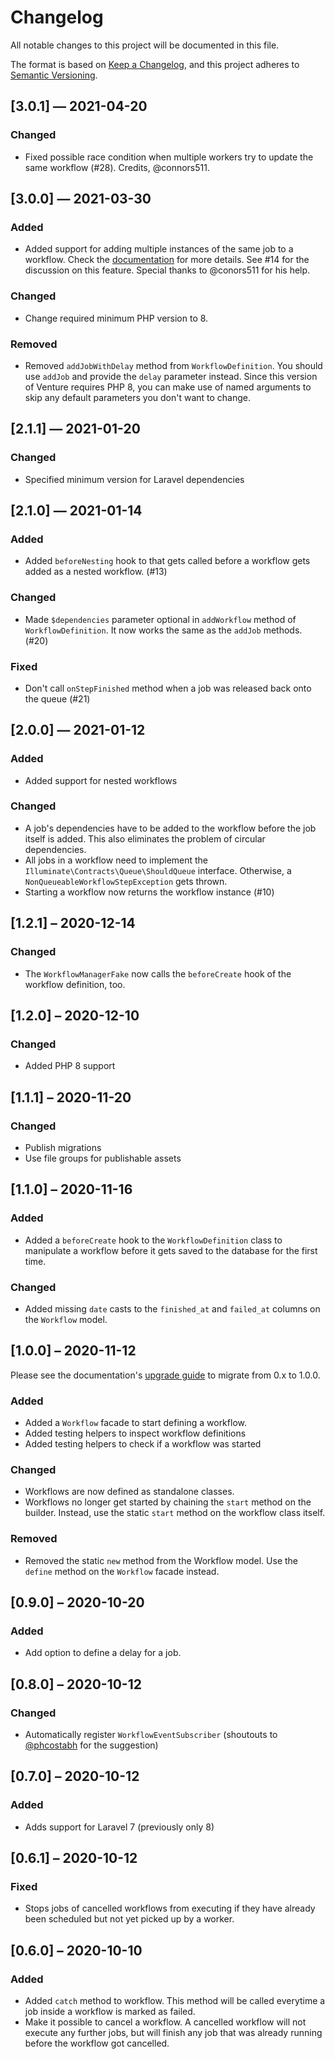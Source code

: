 # Changelog

All notable changes to this project will be documented in this file.

The format is based on [Keep a Changelog](https://keepachangelog.com/en/1.0.0/),
and this project adheres to [Semantic Versioning](https://semver.org/spec/v2.0.0.html).

## [3.0.1] — 2021-04-20

### Changed

- Fixed possible race condition when multiple workers try to update the same workflow (#28). Credits, @connors511.

## [3.0.0] — 2021-03-30

### Added

- Added support for adding multiple instances of the same job to a workflow. Check the
  [documentation](https://laravel-venture.netlify.app/usage/duplicate-jobs.html) for more details.
  See #14 for the discussion on this feature. Special thanks to @conors511 for his help.

### Changed

- Change required minimum PHP version to 8.

### Removed

- Removed `addJobWithDelay` method from `WorkflowDefinition`. You should use `addJob`
  and provide the `delay` parameter instead. Since this version of Venture requires PHP 8,
  you can make use of named arguments to skip any default parameters you don't want to change.

## [2.1.1] — 2021-01-20

### Changed

- Specified minimum version for Laravel dependencies

## [2.1.0] — 2021-01-14

### Added

- Added `beforeNesting` hook to that gets called before a workflow gets added as a nested workflow. (#13)

### Changed

- Made `$dependencies` parameter optional in `addWorkflow` method of `WorkflowDefinition`. It now
  works the same as the `addJob` methods. (#20)

### Fixed

- Don't call `onStepFinished` method when a job was released back onto the queue (#21)

## [2.0.0] — 2021-01-12

### Added

- Added support for nested workflows

### Changed

- A job's dependencies have to be added to the workflow before the job itself is added.
  This also eliminates the problem of circular dependencies.
- All jobs in a workflow need to implement the `Illuminate\Contracts\Queue\ShouldQueue` interface.
  Otherwise, a `NonQueueableWorkflowStepException` gets thrown.
- Starting a workflow now returns the workflow instance (#10)

## [1.2.1] – 2020-12-14

### Changed

- The `WorkflowManagerFake` now calls the `beforeCreate` hook of the workflow definition, too.

## [1.2.0] – 2020-12-10

### Changed

- Added PHP 8 support

## [1.1.1] – 2020-11-20

### Changed

- Publish migrations
- Use file groups for publishable assets

## [1.1.0] – 2020-11-16

### Added

- Added a `beforeCreate` hook to the `WorkflowDefinition` class to
  manipulate a workflow before it gets saved to the database for the
  first time.

### Changed

- Added missing `date` casts to the `finished_at` and `failed_at`
  columns on the `Workflow` model.

## [1.0.0] – 2020-11-12

Please see the documentation's [upgrade guide](https://laravel-venture.netlify.app/upgrade-guide.html) to migrate from 0.x to 1.0.0.

### Added

- Added a `Workflow` facade to start defining a workflow.
- Added testing helpers to inspect workflow definitions
- Added testing helpers to check if a workflow was started

### Changed

- Workflows are now defined as standalone classes.
- Workflows no longer get started by chaining the `start` method on the builder.
  Instead, use the static `start` method on the workflow class itself.

### Removed

- Removed the static `new` method from the Workflow model. Use the `define`
  method on the `Workflow` facade instead.

## [0.9.0] – 2020-10-20

### Added

- Add option to define a delay for a job.

## [0.8.0] – 2020-10-12

### Changed

- Automatically register `WorkflowEventSubscriber` (shoutouts to [@phcostabh](https://twitter.com/phcostabh) for the suggestion)

## [0.7.0] – 2020-10-12

### Added

- Adds support for Laravel 7 (previously only 8)

## [0.6.1] – 2020-10-12

### Fixed

- Stops jobs of cancelled workflows from executing if they have already been scheduled but not yet picked up by a worker.

## [0.6.0] – 2020-10-10

### Added

- Added `catch` method to workflow. This method will be called everytime a job inside a workflow is marked as failed.
- Make it possible to cancel a workflow. A cancelled workflow will not execute any further jobs, but will finish any job
  that was already running before the workflow got cancelled.
